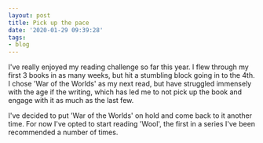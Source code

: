 ```yaml
---
layout: post
title: Pick up the pace
date: '2020-01-29 09:39:28'
tags:
- blog
---
```


I've really enjoyed my reading challenge so far this year. I flew through my first 3 books in as many weeks, but hit a stumbling block going in to the 4th. I chose 'War of the Worlds' as my next read, but have struggled immensely with the age if the writing, which has led me to not pick up the book and engage with it as much as the last few.

I've decided to put 'War of the Worlds' on hold and come back to it another time. For now I've opted to start reading 'Wool', the first in a series I've been recommended a number of times.

